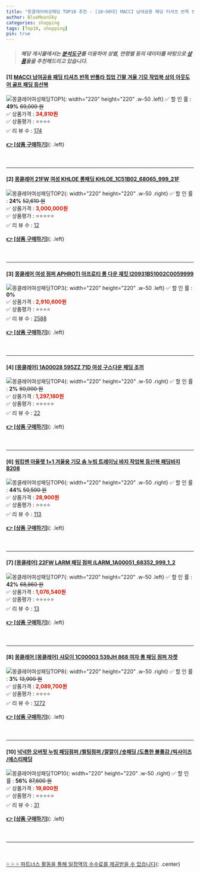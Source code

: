 ```yaml
---
title: "몽클레어여성패딩 TOP10 추천 - [10~50대] MACCI 남여공용 패딩 티셔츠 반목 반폴라 집업 긴팔 겨울 기모 작업복 상의 아웃도어 골프 패딩 등산복"
author: BlueMoonSky
categories: shopping
tags: [Top10, shopping]
pin: true
---
```


> ##### 해당 게시물에서는 [**분석도구**](https://itemscout.io/)를 이용하여 **성별**, **연령별** 등의 데이터를 바탕으로 [**상품**](https://link.coupang.com/a/baae76)들을 추천해드리고 있습니다.

#### [1] [MACCI 남여공용 패딩 티셔츠 반목 반폴라 집업 긴팔 겨울 기모 작업복 상의 아웃도어 골프 패딩 등산복](https://link.coupang.com/re/AFFSDP?lptag=AF5964186&subid=bluemoonsky6999&pageKey=320177576&traceid=V0-153&itemId=1024528746&vendorItemId=5466574519)
![몽클레어여성패딩TOP1](https://thumbnail9.coupangcdn.com/thumbnails/remote/230x230ex/image/vendor_inventory/750f/4d70e5ef47c79283043c03cf913144ba0881a763365fa689e65312f00e2e.png){: width="220" height="220" .w-50 .left}
✅ 할 인 률 : **49%** ~~<del class="base-price"> 69,000  </del>원~~<br>
✅ 상품가격 : <span style="color:#cb1400"> **34,810원** </span><br>
✅ 상품평가 : ⭐⭐⭐⭐<br>
✅ 리 뷰 수 : [174](https://link.coupang.com/re/AFFSDP?lptag=AF5964186&subid=bluemoonsky6999&pageKey=320177576&traceid=V0-153&itemId=1024528746&vendorItemId=5466574519)<br>
<br>
[**👉  [상품 구매하기]**](https://link.coupang.com/re/AFFSDP?lptag=AF5964186&subid=bluemoonsky6999&pageKey=320177576&traceid=V0-153&itemId=1024528746&vendorItemId=5466574519){: .left}
<br>
<br>
<br>

***

#### [2] [몽클레어 21FW 여성 KHLOE 롱패딩 KHLOE_1C51B02_68065_999_21F](https://link.coupang.com/re/AFFSDP?lptag=AF5964186&subid=bluemoonsky6999&pageKey=6070125000&traceid=V0-153&itemId=11202796453&vendorItemId=78504326901)
![몽클레어여성패딩TOP2](https://thumbnail10.coupangcdn.com/thumbnails/remote/230x230ex/image/vendor_inventory/6490/d0fe36a3dd66179b46f5574dd73a6fe6d68bd0a2644d035b41ae6de04155.jpg){: width="220" height="220" .w-50 .right}
✅ 할 인 률 : **24%** ~~<del class="base-price"> 52,610  </del>원~~<br>
✅ 상품가격 : <span style="color:#cb1400"> **3,000,000원** </span><br>
✅ 상품평가 : ⭐⭐⭐⭐⭐<br>
✅ 리 뷰 수 : [12](https://link.coupang.com/re/AFFSDP?lptag=AF5964186&subid=bluemoonsky6999&pageKey=6070125000&traceid=V0-153&itemId=11202796453&vendorItemId=78504326901)<br>
<br>
[**👉  [상품 구매하기]**](https://link.coupang.com/re/AFFSDP?lptag=AF5964186&subid=bluemoonsky6999&pageKey=6070125000&traceid=V0-153&itemId=11202796453&vendorItemId=78504326901){: .left}
<br>
<br>
<br>

***

#### [3] [몽클레어 여성 점퍼 APHROTI 아프로티 롱 다운 재킷 I20931B51002C0059999](https://link.coupang.com/re/AFFSDP?lptag=AF5964186&subid=bluemoonsky6999&pageKey=7558316666&traceid=V0-153&itemId=19907169513&vendorItemId=87007159879)
![몽클레어여성패딩TOP3](https://thumbnail8.coupangcdn.com/thumbnails/remote/230x230ex/image/vendor_inventory/f785/72641ba1d5444012ee732eaa1b965a60d0ad935050bc04ed4ce3d889ae50.jpg){: width="220" height="220" .w-50 .left}
✅ 할 인 률 : **0%** <br>
✅ 상품가격 : <span style="color:#cb1400"> **2,910,600원** </span><br>
✅ 상품평가 : ⭐⭐⭐⭐<br>
✅ 리 뷰 수 : [2588](https://link.coupang.com/re/AFFSDP?lptag=AF5964186&subid=bluemoonsky6999&pageKey=7558316666&traceid=V0-153&itemId=19907169513&vendorItemId=87007159879)<br>
<br>
[**👉  [상품 구매하기]**](https://link.coupang.com/re/AFFSDP?lptag=AF5964186&subid=bluemoonsky6999&pageKey=7558316666&traceid=V0-153&itemId=19907169513&vendorItemId=87007159879){: .left}
<br>
<br>
<br>

***

#### [4] [[몽클레어] 1A00028 595ZZ 71D 여성 구스다운 패딩 조끼](https://link.coupang.com/re/AFFSDP?lptag=AF5964186&subid=bluemoonsky6999&pageKey=7550840908&traceid=V0-153&itemId=19871110953&vendorItemId=86983867046)
![몽클레어여성패딩TOP4](https://thumbnail7.coupangcdn.com/thumbnails/remote/230x230ex/image/vendor_inventory/fe72/ef9b5056956c51773840975cecbd08844189c61ace7b14b8260a25f0a596.jpg){: width="220" height="220" .w-50 .right}
✅ 할 인 률 : **2%** ~~<del class="base-price"> 60,000  </del>원~~<br>
✅ 상품가격 : <span style="color:#cb1400"> **1,297,180원** </span><br>
✅ 상품평가 : ⭐⭐⭐⭐⭐<br>
✅ 리 뷰 수 : [22](https://link.coupang.com/re/AFFSDP?lptag=AF5964186&subid=bluemoonsky6999&pageKey=7550840908&traceid=V0-153&itemId=19871110953&vendorItemId=86983867046)<br>
<br>
[**👉  [상품 구매하기]**](https://link.coupang.com/re/AFFSDP?lptag=AF5964186&subid=bluemoonsky6999&pageKey=7550840908&traceid=V0-153&itemId=19871110953&vendorItemId=86983867046){: .left}
<br>
<br>
<br>

***

#### [6] [워킹맨 아울렛 1+1 겨울용 기모 솜 누빔 트레이닝 바지 작업복 등산복 패딩바지 B208](https://link.coupang.com/re/AFFSDP?lptag=AF5964186&subid=bluemoonsky6999&pageKey=6173480574&traceid=V0-153&itemId=12066372851&vendorItemId=79338397287)
![몽클레어여성패딩TOP6](https://thumbnail6.coupangcdn.com/thumbnails/remote/230x230ex/image/vendor_inventory/5476/35456866fc0ba946961de2ca118df7d27bd5539104cc3c22c621a6d8f689.jpg){: width="220" height="220" .w-50 .right}
✅ 할 인 률 : **44%** ~~<del class="base-price"> 50,500  </del>원~~<br>
✅ 상품가격 : <span style="color:#cb1400"> **28,900원** </span><br>
✅ 상품평가 : ⭐⭐⭐⭐<br>
✅ 리 뷰 수 : [113](https://link.coupang.com/re/AFFSDP?lptag=AF5964186&subid=bluemoonsky6999&pageKey=6173480574&traceid=V0-153&itemId=12066372851&vendorItemId=79338397287)<br>
<br>
[**👉  [상품 구매하기]**](https://link.coupang.com/re/AFFSDP?lptag=AF5964186&subid=bluemoonsky6999&pageKey=6173480574&traceid=V0-153&itemId=12066372851&vendorItemId=79338397287){: .left}
<br>
<br>
<br>

***

#### [7] [[몽클레어] 22FW LARM 패딩 점퍼 (LARM_1A00051_68352_999_1_2](https://link.coupang.com/re/AFFSDP?lptag=AF5964186&subid=bluemoonsky6999&pageKey=7092795775&traceid=V0-153&itemId=17680960570&vendorItemId=84847488951)
![몽클레어여성패딩TOP7](https://thumbnail10.coupangcdn.com/thumbnails/remote/230x230ex/image/vendor_inventory/6099/a735a5080a43cb2d967508c645decded82fae7914a6dd231f30c4321be71.jpg){: width="220" height="220" .w-50 .left}
✅ 할 인 률 : **42%** ~~<del class="base-price"> 68,860  </del>원~~<br>
✅ 상품가격 : <span style="color:#cb1400"> **1,076,540원** </span><br>
✅ 상품평가 : ⭐⭐⭐⭐⭐<br>
✅ 리 뷰 수 : [13](https://link.coupang.com/re/AFFSDP?lptag=AF5964186&subid=bluemoonsky6999&pageKey=7092795775&traceid=V0-153&itemId=17680960570&vendorItemId=84847488951)<br>
<br>
[**👉  [상품 구매하기]**](https://link.coupang.com/re/AFFSDP?lptag=AF5964186&subid=bluemoonsky6999&pageKey=7092795775&traceid=V0-153&itemId=17680960570&vendorItemId=84847488951){: .left}
<br>
<br>
<br>

***

#### [8] [몽클레어 [몽클레어] 샤모이 1C00003 539JH 868 여자 롱 패딩 점퍼 자켓](https://link.coupang.com/re/AFFSDP?lptag=AF5964186&subid=bluemoonsky6999&pageKey=7041630164&traceid=V0-153&itemId=17415950746&vendorItemId=84593222131)
![몽클레어여성패딩TOP8](https://thumbnail7.coupangcdn.com/thumbnails/remote/230x230ex/image/vendor_inventory/478f/22f345ae8e747180a380ac24fddcd4bcf80dead6e1f7ba4c0b529de57f66.jpg){: width="220" height="220" .w-50 .right}
✅ 할 인 률 : **3%** ~~<del class="base-price"> 13,900  </del>원~~<br>
✅ 상품가격 : <span style="color:#cb1400"> **2,089,700원** </span><br>
✅ 상품평가 : ⭐⭐⭐⭐<br>
✅ 리 뷰 수 : [1272](https://link.coupang.com/re/AFFSDP?lptag=AF5964186&subid=bluemoonsky6999&pageKey=7041630164&traceid=V0-153&itemId=17415950746&vendorItemId=84593222131)<br>
<br>
[**👉  [상품 구매하기]**](https://link.coupang.com/re/AFFSDP?lptag=AF5964186&subid=bluemoonsky6999&pageKey=7041630164&traceid=V0-153&itemId=17415950746&vendorItemId=84593222131){: .left}
<br>
<br>
<br>

***

#### [10] [넉넉한 오버핏 누빔 패딩점퍼 /퀼팅점퍼 /깔깔이 /숏패딩 /도톰한 볼륨감 /빅사이즈 /에스티패딩](https://link.coupang.com/re/AFFSDP?lptag=AF5964186&subid=bluemoonsky6999&pageKey=6976519692&traceid=V0-153&itemId=17029922361&vendorItemId=84206241704)
![몽클레어여성패딩TOP10](https://thumbnail8.coupangcdn.com/thumbnails/remote/230x230ex/image/vendor_inventory/d073/c84a1f8c08a90669e09040b4e1012391cefa00fad2932bd58d07e24fbd46.jpg){: width="220" height="220" .w-50 .right}
✅ 할 인 률 : **56%** ~~<del class="base-price"> 87,600  </del>원~~<br>
✅ 상품가격 : <span style="color:#cb1400"> **19,800원** </span><br>
✅ 상품평가 : ⭐⭐⭐⭐⭐<br>
✅ 리 뷰 수 : [31](https://link.coupang.com/re/AFFSDP?lptag=AF5964186&subid=bluemoonsky6999&pageKey=6976519692&traceid=V0-153&itemId=17029922361&vendorItemId=84206241704)<br>
<br>
[**👉  [상품 구매하기]**](https://link.coupang.com/re/AFFSDP?lptag=AF5964186&subid=bluemoonsky6999&pageKey=6976519692&traceid=V0-153&itemId=17029922361&vendorItemId=84206241704){: .left}
<br>
<br>
<br>

***
<br><br>[💦 💦 💦 파트너스 활동을 통해 일정액의 수수료를 제공받을 수 있습니다](https://link.coupang.com/a/baae76){: .center}